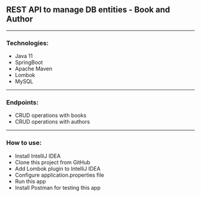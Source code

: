 ## REST API to manage DB entities - Book and Author
-------
### Technologies:
- Java 11
- SpringBoot
- Apache Maven
- Lombok
- MySQL
-------
### Endpoints:
- CRUD operations with books
- CRUD operations with authors
-------
### How to use:
- Install IntelliJ IDEA
- Clone this project from GitHub
- Add Lombok plugin to IntelliJ IDEA
- Configure application.properties file
- Run this app
- Install Postman for testing this app
